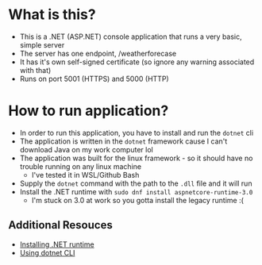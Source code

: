# What is this?
- This is a .NET (ASP.NET) console application that runs a very basic, simple server
- The server has one endpoint, /weatherforecase
- It has it's own self-signed certificate (so ignore any warning associated with that)
- Runs on port 5001 (HTTPS) and 5000 (HTTP)

# How to run application?
- In order to run this application, you have to install and run the `dotnet` cli
- The application is written in the `dotnet` framework cause I can't download Java on my work computer lol
- The application was built for the linux framework - so it should have no trouble running on any linux machine
	- I've tested it in WSL/Github Bash
- Supply the `dotnet` command with the path to the `.dll` file and it will run
- Install the .NET runtime with `sudo dnf install aspnetcore-runtime-3.0`
	- I'm stuck on 3.0 at work so you gotta install the legacy runtime :(
## Additional Resouces
- [Installing .NET runtime](https://learn.microsoft.com/en-us/dotnet/core/install/linux-fedora)
- [Using dotnet CLI](https://learn.microsoft.com/en-us/dotnet/core/tools/dotnet-build)
